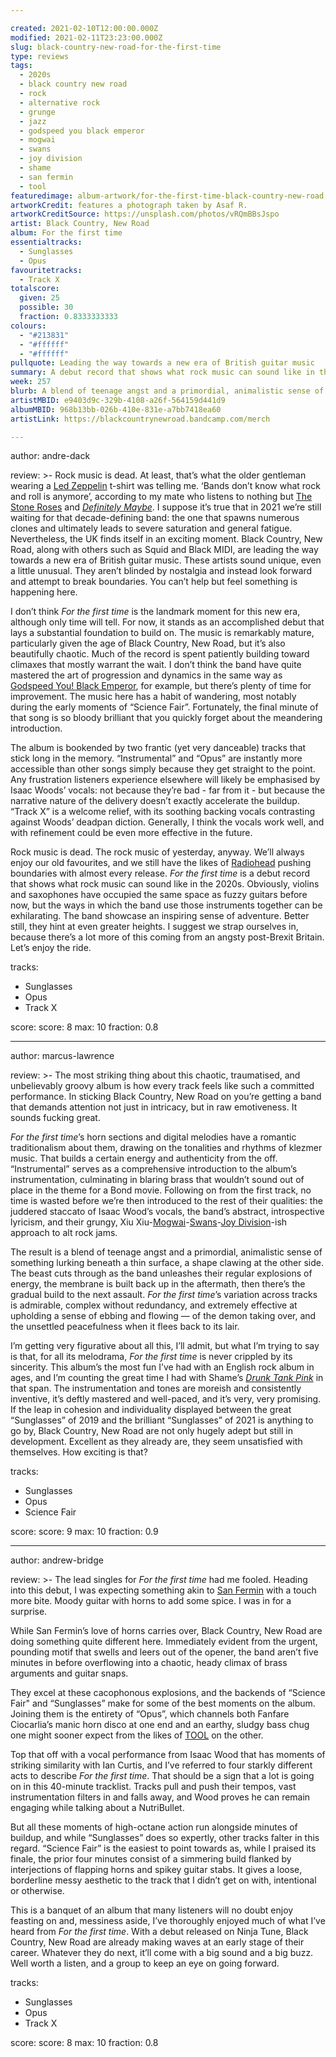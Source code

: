 ```yaml
---

created: 2021-02-10T12:00:00.000Z
modified: 2021-02-11T23:23:00.000Z
slug: black-country-new-road-for-the-first-time
type: reviews
tags:
  - 2020s
  - black country new road
  - rock
  - alternative rock
  - grunge
  - jazz
  - godspeed you black emperor
  - mogwai
  - swans
  - joy division
  - shame
  - san fermin
  - tool
featuredimage: album-artwork/for-the-first-time-black-country-new-road.jpg
artworkCredit: features a photograph taken by Asaf R.
artworkCreditSource: https://unsplash.com/photos/vRQmBBsJspo
artist: Black Country, New Road
album: For the first time
essentialtracks:
  - Sunglasses
  - Opus
favouritetracks:
  - Track X
totalscore:
  given: 25
  possible: 30
  fraction: 0.8333333333
colours:
  - "#213831"
  - "#ffffff"
  - "#ffffff"
pullquote: Leading the way towards a new era of British guitar music
summary: A debut record that shows what rock music can sound like in the 2020s. Obviously, violins and saxophones have occupied the same space as fuzzy guitars before now, but the ways in which the band use those instruments together can be exhilarating.
week: 257
blurb: A blend of teenage angst and a primordial, animalistic sense of something lurking beneath a thin surface, a beastly shape clawing at the other side.
artistMBID: e9403d9c-329b-4108-a26f-564159d441d9
albumMBID: 968b13bb-026b-410e-831e-a7bb7418ea60
artistLink: https://blackcountrynewroad.bandcamp.com/merch

---
```


author: andre-dack

review: >-
  Rock music is dead. At least, that’s what the older gentleman wearing a [Led Zeppelin](/reviews/led-zeppelin-led-zeppelin/) t-shirt was telling me. ‘Bands don’t know what rock and roll is anymore’, according to my mate who listens to nothing but [The Stone Roses](/reviews/the-stone-roses-the-stone-roses/) and [*Definitely Maybe*](/reviews/oasis-definitely-maybe/). I suppose it’s true that in 2021 we’re still waiting for that decade-defining band: the one that spawns numerous clones and ultimately leads to severe saturation and general fatigue. Nevertheless, the UK finds itself in an exciting moment. Black Country, New Road, along with others such as Squid and Black MIDI, are leading the way towards a new era of British guitar music. These artists sound unique, even a little unusual. They aren’t blinded by nostalgia and instead look forward and attempt to break boundaries. You can’t help but feel something is happening here.

  I don’t think _For the first time_ is the landmark moment for this new era, although only time will tell. For now, it stands as an accomplished debut that lays a substantial foundation to build on. The music is remarkably mature, particularly given the age of Black Country, New Road, but it’s also beautifully chaotic. Much of the record is spent patiently building toward climaxes that mostly warrant the wait. I don’t think the band have quite mastered the art of progression and dynamics in the same way as [Godspeed You! Black Emperor](/reviews/godspeed-you-black-emperor-f-sharp-a-sharp-infinity/), for example, but there’s plenty of time for improvement. The music here has a habit of wandering, most notably during the early moments of “Science Fair”. Fortunately, the final minute of that song is so bloody brilliant that you quickly forget about the meandering introduction.

  The album is bookended by two frantic (yet very danceable) tracks that stick long in the memory. “Instrumental” and “Opus” are instantly more accessible than other songs simply because they get straight to the point. Any frustration listeners experience elsewhere will likely be emphasised by Isaac Woods’ vocals: not because they’re bad - far from it - but because the narrative nature of the delivery doesn’t exactly accelerate the buildup. “Track X” is a welcome relief, with its soothing backing vocals contrasting against Woods’ deadpan diction. Generally, I think the vocals work well, and with refinement could be even more effective in the future.

  Rock music is dead. The rock music of yesterday, anyway. We’ll always enjoy our old favourites, and we still have the likes of [Radiohead](/reviews/radiohead-ok-computer/) pushing boundaries with almost every release. _For the first time_ is a debut record that shows what rock music can sound like in the 2020s. Obviously, violins and saxophones have occupied the same space as fuzzy guitars before now, but the ways in which the band use those instruments together can be exhilarating. The band showcase an inspiring sense of adventure. Better still, they hint at even greater heights. I suggest we strap ourselves in, because there’s a lot more of this coming from an angsty post-Brexit Britain. Let’s enjoy the ride.

tracks:
  - Sunglasses
  - Opus
  - Track X

score:
  score: 8
  max: 10
  fraction: 0.8

---

author: marcus-lawrence

review: >-
  The most striking thing about this chaotic, traumatised, and unbelievably groovy album is how every track feels like such a committed performance. In sticking Black Country, New Road on you’re getting a band that demands attention not just in intricacy, but in raw emotiveness. It sounds fucking great.

  _For the first time_’s horn sections and digital melodies have a romantic traditionalism about them, drawing on the tonalities and rhythms of klezmer music. That builds a certain energy and authenticity from the off. “Instrumental” serves as a comprehensive introduction to the album’s instrumentation, culminating in blaring brass that wouldn’t sound out of place in the theme for a Bond movie. Following on from the first track, no time is wasted before we’re then introduced to the rest of their qualities: the juddered staccato of Isaac Wood’s vocals, the band’s abstract, introspective lyricism, and their grungy, Xiu Xiu-[Mogwai](/reviews/mogwai-every-countrys-sun/)-[Swans](/reviews/swans-the-glowing-man/)-[Joy Division](/reviews/joy-division-unknown-pleasures/)-ish approach to alt rock jams.

  The result is a blend of teenage angst and a primordial, animalistic sense of something lurking beneath a thin surface, a shape clawing at the other side. The beast cuts through as the band unleashes their regular explosions of energy, the membrane is built back up in the aftermath, then there’s the gradual build to the next assault. _For the first time_’s variation across tracks is admirable, complex without redundancy, and extremely effective at upholding a sense of ebbing and flowing — of the demon taking over, and the unsettled peacefulness when it flees back to its lair.

  I’m getting very figurative about all this, I’ll admit, but what I’m trying to say is that, for all its melodrama, _For the first time_ is never crippled by its sincerity. This album’s the most fun I’ve had with an English rock album in ages, and I’m counting the great time I had with Shame’s [*Drunk Tank Pink*](/listening-parties/shame-drunk-tank-pink/) in that span. The instrumentation and tones are moreish and consistently inventive, it’s deftly mastered and well-paced, and it’s very, very promising. If the leap in cohesion and individuality displayed between the great “Sunglasses” of 2019 and the brilliant “Sunglasses” of 2021 is anything to go by, Black Country, New Road are not only hugely adept but still in development. Excellent as they already are, they seem unsatisfied with themselves. How exciting is that?

tracks:
  - Sunglasses
  - Opus
  - Science Fair

score:
  score: 9
  max: 10
  fraction: 0.9

---

author: andrew-bridge

review: >-
  The lead singles for _For the first time_ had me fooled. Heading into this debut, I was expecting something akin to [San Fermin](/reviews/san-fermin-jackrabbit/) with a touch more bite. Moody guitar with horns to add some spice. I was in for a surprise.

  While San Fermin’s love of horns carries over, Black Country, New Road are doing something quite different here. Immediately evident from the urgent, pounding motif that swells and leers out of the opener, the band aren’t five minutes in before overflowing into a chaotic, heady climax of brass arguments and guitar snaps.

  They excel at these cacophonous explosions, and the backends of “Science Fair" and “Sunglasses” make for some of the best moments on the album. Joining them is the entirety of “Opus”, which channels both Fanfare Ciocarlia’s manic horn disco at one end and an earthy, sludgy bass chug one might sooner expect from the likes of [TOOL](/reviews/tool-fear-inoculum/) on the other.

  Top that off with a vocal performance from Isaac Wood that has moments of striking similarity with Ian Curtis, and I’ve referred to four starkly different acts to describe _For the first time_. That should be a sign that a lot is going on in this 40-minute tracklist. Tracks pull and push their tempos, vast instrumentation filters in and falls away, and Wood proves he can remain engaging while talking about a NutriBullet.

  But all these moments of high-octane action run alongside minutes of buildup, and while “Sunglasses” does so expertly, other tracks falter in this regard. “Science Fair” is the easiest to point towards as, while I praised its finale, the prior four minutes consist of a simmering build flanked by interjections of flapping horns and spikey guitar stabs. It gives a loose, borderline messy aesthetic to the track that I didn’t get on with, intentional or otherwise.

  This is a banquet of an album that many listeners will no doubt enjoy feasting on and, messiness aside, I’ve thoroughly enjoyed much of what I’ve heard from _For the first time_. With a debut released on Ninja Tune, Black Country, New Road are already making waves at an early stage of their career. Whatever they do next, it’ll come with a big sound and a big buzz. Well worth a listen, and a group to keep an eye on going forward.

tracks:
  - Sunglasses
  - Opus
  - Track X

score:
  score: 8
  max: 10
  fraction: 0.8
